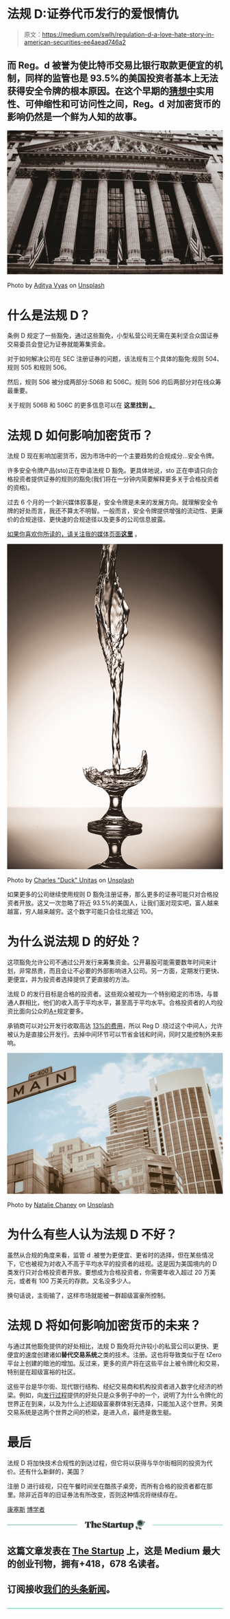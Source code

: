 # 法规 D:证券代币发行的爱恨情仇

> 原文：<https://medium.com/swlh/regulation-d-a-love-hate-story-in-american-securities-ee4aead746a2>

## 而 Reg。d 被誉为使比特币交易比银行取款更便宜的机制，同样的监管也是 93.5%的美国投资者基本上无法获得安全令牌的根本原因。在这个早期的[猜想中](https://www.google.com/search?client=safari&rls=en&q=conjectunre&ie=UTF-8&oe=UTF-8)实用性、可伸缩性和可访问性之间，Reg。d 对加密货币的影响仍然是一个鲜为人知的故事。

![](img/d976f907b26bc0e409ccee2ab5a0e97c.png)

Photo by [Aditya Vyas](https://unsplash.com/@aditya1702?utm_source=medium&utm_medium=referral) on [Unsplash](https://unsplash.com?utm_source=medium&utm_medium=referral)

# **什么是法规 D？**

条例 D 规定了一些豁免，通过这些豁免，小型私营公司无需在美利坚合众国证券交易委员会登记为证券就能筹集资金。

对于如何解决公司在 SEC 注册证券的问题，该法规有三个具体的豁免:规则 504、规则 505 和规则 506。

然后，规则 506 被分成两部分:506B 和 506C。规则 506 的后两部分对在线众筹最重要。

关于规则 506B 和 506C 的更多信息可以在 **这里找到 [**。**](https://www.manhattanstreetcapital.com/faq/for-fundraisers/what-regulation-d-offering)**

# **法规 D 如何影响加密货币？**

法规 D 现在影响加密货币，因为市场中的一个主要趋势的合规成分…安全令牌。

许多安全令牌产品(sto)正在申请法规 D 豁免。更具体地说，sto 正在申请只向合格投资者提供证券的规则的豁免(我们将在一分钟内简要解释更多关于合格投资者的资格)。

过去 6 个月的一个新兴媒体叙事是，安全令牌是未来的发展方向。就理解安全令牌的好处而言，我还不算太不明智。一般而言，安全令牌提供增强的流动性、更廉价的合规途径、更快速的合规途径以及更多的公司信息披露。

[如果你喜欢你所读的，请关注我的媒体页面**这里**](/@BountyBase) 。

![](img/4f54d83ba460d3bb9ce2017f4efefd9d.png)

Photo by [Charles "Duck" Unitas](https://unsplash.com/@unitasphotography?utm_source=medium&utm_medium=referral) on [Unsplash](https://unsplash.com?utm_source=medium&utm_medium=referral)

如果更多的公司继续使用规则 D 豁免注册证券，那么更多的证券可能只对合格投资者开放。这又一次忽略了将近 93.5%的美国人，让我们面对现实吧，富人越来越富，穷人越来越穷。这个数字可能只会往北接近 100。

# **为什么说法规 D 的好处？**

这项豁免允许公司不通过公开发行来筹集资金。公开募股可能需要数年时间来计划，非常昂贵，而且会让不必要的外部影响进入公司。另一方面，定期发行更快、更便宜，并为投资者选择提供了更直接的方法。

法规 D 的发行目标是合格的投资者。这些观众被视为一个特别稳定的市场，与普通人群相比，他们的收入高于平均水平，甚至高于平均水平。合格投资者的人均投资比面向公众的[A+](https://www.nyse.com/regulation-a)规定要多。

承销商可以对公开发行收取高达 [13%的费用](https://www.referenceforbusiness.com/small/Qu-Sm/Regulation-D.html)，所以 Reg D .绕过这个中间人，允许被认为是直接公开发行。去掉中间环节可以节省金钱和时间，同时又能控制外来影响。

![](img/2549f4f8ae1728b58df2167c7eea5477.png)

Photo by [Natalie Chaney](https://unsplash.com/@naaatsnaps?utm_source=medium&utm_medium=referral) on [Unsplash](https://unsplash.com?utm_source=medium&utm_medium=referral)

# **为什么有些人认为法规 D 不好？**

虽然从合规的角度来看，监管 d .被誉为更便宜、更省时的选择，但在某些情况下，它也被视为对收入不高于平均水平的投资者的歧视。这是因为美国境内的 D 类发行只对合格投资者开放。要想成为合格投资者，你需要年收入超过 20 万美元，或者有 100 万美元的存款。又名没多少人。

换句话说，主街输了，这样市场就能被一群超级富豪所控制。

# **法规 D 将如何影响加密货币的未来？**

与通过其他豁免提供的好处相比，法规 D 豁免将允许较小的私营公司以更快、更便宜的速度创建诸如**替代交易系统**之类的技术。注册。这也将导致类似于在 tZero 平台上创建的暗池的增加。反过来，更多的资产将在这些平台上被令牌化和交易，特别是在超级富裕的社区。

这些平台是华尔街、现代银行结构、经纪交易商和机构投资者进入数字化经济的桥梁。例如，向[发行过程](https://link.medium.com/zoOGTch7VT)提供的好处只是众多例子中的一个，说明了为什么令牌化的世界正在到来，以及为什么上述超级富豪群体别无选择，只能加入这个世界。另类交易系统是这两个世界之间的桥梁，是进入点，最终是救生艇。

# 最后

法规 D 将加快技术合规性的到达过程，但它将以获得与华尔街相同的投资为代价。还有什么新鲜的，美国？

注册 D 进行歧视，只在午餐时间坐在酷孩子桌旁，而所有合格的投资者都在那里。除非近百年的旧证券法有所改变，否则这种情况将继续存在。

[康塞斯](https://medium.com/u/6c7078bf7b01?source=post_page-----ee4aead746a2--------------------------------) [博学者](https://medium.com/u/bdf13a23d3e9?source=post_page-----ee4aead746a2--------------------------------)

[![](img/308a8d84fb9b2fab43d66c117fcc4bb4.png)](https://medium.com/swlh)

## 这篇文章发表在 [The Startup](https://medium.com/swlh) 上，这是 Medium 最大的创业刊物，拥有+418，678 名读者。

## 订阅接收[我们的头条新闻](http://growthsupply.com/the-startup-newsletter/)。

[![](img/b0164736ea17a63403e660de5dedf91a.png)](https://medium.com/swlh)